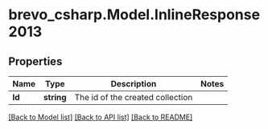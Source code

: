# brevo_csharp.Model.InlineResponse2013
## Properties

Name | Type | Description | Notes
------------ | ------------- | ------------- | -------------
**Id** | **string** | The id of the created collection | 

[[Back to Model list]](../README.md#documentation-for-models) [[Back to API list]](../README.md#documentation-for-api-endpoints) [[Back to README]](../README.md)

